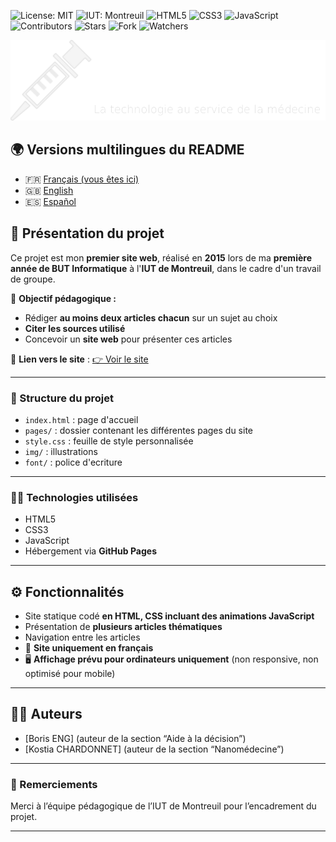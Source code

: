 ![License: MIT](https://img.shields.io/badge/Licence-MIT-green)
![IUT: Montreuil](https://img.shields.io/badge/IUT-Montreuil-red)
![HTML5](https://img.shields.io/badge/HTML5-E34F26?logo=html5&logoColor=white)
![CSS3](https://img.shields.io/badge/CSS3-1572B6?logo=css3&logoColor=white)
![JavaScript](https://img.shields.io/badge/JavaScript-yellow?logo=javascript)
![Contributors](https://img.shields.io/badge/contributor-3-orange)
![Stars](https://img.shields.io/github/stars/Fab16BSB/KerMTech?color=orange)
![Fork](https://img.shields.io/github/forks/Fab16BSB/KerMTech?color=orange)
![Watchers](https://img.shields.io/github/watchers/Fab16BSB/KerMTech?color=orange)

<img src="images/logo.png" alt="Logo" width="1000"/>

## 🌍 Versions multilingues du README

- 🇫🇷 [Français (vous êtes ici)](#)
- 🇬🇧 [English](./README.md)
- 🇪🇸 [Español](./README.es.md)


## 📘 Présentation du projet

Ce projet est mon **premier site web**, réalisé en **2015** lors de ma **première année de BUT Informatique** à l'**IUT de Montreuil**, dans le cadre d'un travail de groupe.

🎯 **Objectif pédagogique :**
- Rédiger **au moins deux articles chacun** sur un sujet au choix
- **Citer les sources utilisé**
- Concevoir un **site web** pour présenter ces articles

🔗 **Lien vers le site** : [👉 Voir le site](https://fab16bsb.github.io/KerMTech/)

---

### 📁 Structure du projet

- `index.html` : page d'accueil
- `pages/` : dossier contenant les différentes pages du site
- `style.css` : feuille de style personnalisée
- `img/` : illustrations
- `font/` : police d'ecriture

---

### 🧑‍💻 Technologies utilisées

- HTML5
- CSS3
- JavaScript
- Hébergement via **GitHub Pages**

---

## ⚙️ Fonctionnalités

- Site statique codé **en HTML, CSS incluant des animations JavaScript**
- Présentation de **plusieurs articles thématiques**
- Navigation entre les articles
- 📌 **Site uniquement en français**
- 🖥️ **Affichage prévu pour ordinateurs uniquement** (non responsive, non optimisé pour mobile)

---

## 🧑‍💻 Auteurs

- [Boris ENG] (auteur de la section “Aide à la décision”)
- [Kostia CHARDONNET] (auteur de la section “Nanomédecine”)

---

### 🙌 Remerciements

Merci à l’équipe pédagogique de l’IUT de Montreuil pour l’encadrement du projet.

---
